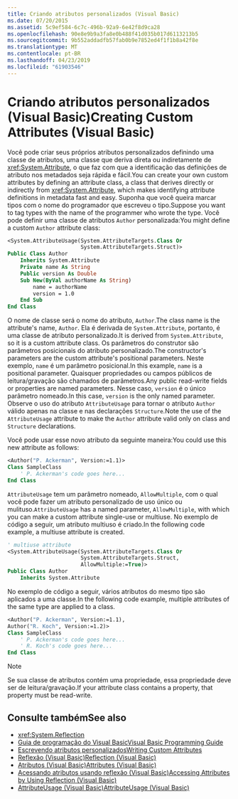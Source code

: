 ```yaml
---
title: Criando atributos personalizados (Visual Basic)
ms.date: 07/20/2015
ms.assetid: 5c9ef584-6c7c-496b-92a9-6e42f8d9ca28
ms.openlocfilehash: 90e8e9b9a3fa8e0b488f41d035b017d6113213b5
ms.sourcegitcommit: 9b552addadfb57fab0b9e7852ed4f1f1b8a42f8e
ms.translationtype: MT
ms.contentlocale: pt-BR
ms.lasthandoff: 04/23/2019
ms.locfileid: "61903546"
---
```

# <a name="creating-custom-attributes-visual-basic"></a><span data-ttu-id="de58c-102">Criando atributos personalizados (Visual Basic)</span><span class="sxs-lookup"><span data-stu-id="de58c-102">Creating Custom Attributes (Visual Basic)</span></span>
<span data-ttu-id="de58c-103">Você pode criar seus próprios atributos personalizados definindo uma classe de atributos, uma classe que deriva direta ou indiretamente de <xref:System.Attribute>, o que faz com que a identificação das definições de atributo nos metadados seja rápida e fácil.</span><span class="sxs-lookup"><span data-stu-id="de58c-103">You can create your own custom attributes by defining an attribute class, a class that derives directly or indirectly from <xref:System.Attribute>, which makes identifying attribute definitions in metadata fast and easy.</span></span> <span data-ttu-id="de58c-104">Suponha que você queira marcar tipos com o nome do programador que escreveu o tipo.</span><span class="sxs-lookup"><span data-stu-id="de58c-104">Suppose you want to tag types with the name of the programmer who wrote the type.</span></span> <span data-ttu-id="de58c-105">Você pode definir uma classe de atributos `Author` personalizada:</span><span class="sxs-lookup"><span data-stu-id="de58c-105">You might define a custom `Author` attribute class:</span></span>  
  
```vb  
<System.AttributeUsage(System.AttributeTargets.Class Or   
                       System.AttributeTargets.Struct)>   
Public Class Author  
    Inherits System.Attribute  
    Private name As String  
    Public version As Double  
    Sub New(ByVal authorName As String)  
        name = authorName  
        version = 1.0  
    End Sub  
End Class  
```  
  
 <span data-ttu-id="de58c-106">O nome de classe será o nome do atributo, `Author`.</span><span class="sxs-lookup"><span data-stu-id="de58c-106">The class name is the attribute's name, `Author`.</span></span> <span data-ttu-id="de58c-107">Ela é derivada de `System.Attribute`, portanto, é uma classe de atributo personalizado.</span><span class="sxs-lookup"><span data-stu-id="de58c-107">It is derived from `System.Attribute`, so it is a custom attribute class.</span></span> <span data-ttu-id="de58c-108">Os parâmetros do construtor são parâmetros posicionais do atributo personalizado.</span><span class="sxs-lookup"><span data-stu-id="de58c-108">The constructor's parameters are the custom attribute's positional parameters.</span></span> <span data-ttu-id="de58c-109">Neste exemplo, `name` é um parâmetro posicional.</span><span class="sxs-lookup"><span data-stu-id="de58c-109">In this example, `name` is a positional parameter.</span></span> <span data-ttu-id="de58c-110">Quaisquer propriedades ou campos públicos de leitura/gravação são chamados de parâmetros.</span><span class="sxs-lookup"><span data-stu-id="de58c-110">Any public read-write fields or properties are named parameters.</span></span> <span data-ttu-id="de58c-111">Nesse caso, `version` é o único parâmetro nomeado.</span><span class="sxs-lookup"><span data-stu-id="de58c-111">In this case, `version` is the only named parameter.</span></span> <span data-ttu-id="de58c-112">Observe o uso do atributo `AttributeUsage` para tornar o atributo `Author` válido apenas na classe e nas declarações `Structure`.</span><span class="sxs-lookup"><span data-stu-id="de58c-112">Note the use of the `AttributeUsage` attribute to make the `Author` attribute valid only on class and `Structure` declarations.</span></span>  
  
 <span data-ttu-id="de58c-113">Você pode usar esse novo atributo da seguinte maneira:</span><span class="sxs-lookup"><span data-stu-id="de58c-113">You could use this new attribute as follows:</span></span>  
  
```vb  
<Author("P. Ackerman", Version:=1.1)>   
Class SampleClass  
    ' P. Ackerman's code goes here...  
End Class  
```  
  
 <span data-ttu-id="de58c-114">`AttributeUsage` tem um parâmetro nomeado, `AllowMultiple`, com o qual você pode fazer um atributo personalizado de uso único ou mulituso.</span><span class="sxs-lookup"><span data-stu-id="de58c-114">`AttributeUsage` has a named parameter, `AllowMultiple`, with which you can make a custom attribute single-use or multiuse.</span></span> <span data-ttu-id="de58c-115">No exemplo de código a seguir, um atributo multiuso é criado.</span><span class="sxs-lookup"><span data-stu-id="de58c-115">In the following code example, a multiuse attribute is created.</span></span>  
  
```vb  
' multiuse attribute  
<System.AttributeUsage(System.AttributeTargets.Class Or   
                       System.AttributeTargets.Struct,   
                       AllowMultiple:=True)>   
Public Class Author  
    Inherits System.Attribute  
```  
  
 <span data-ttu-id="de58c-116">No exemplo de código a seguir, vários atributos do mesmo tipo são aplicados a uma classe.</span><span class="sxs-lookup"><span data-stu-id="de58c-116">In the following code example, multiple attributes of the same type are applied to a class.</span></span>  
  
```vb  
<Author("P. Ackerman", Version:=1.1),   
Author("R. Koch", Version:=1.2)>   
Class SampleClass  
    ' P. Ackerman's code goes here...  
    ' R. Koch's code goes here...  
End Class  
```  
  
> [!NOTE]
>  <span data-ttu-id="de58c-117">Se sua classe de atributos contém uma propriedade, essa propriedade deve ser de leitura/gravação.</span><span class="sxs-lookup"><span data-stu-id="de58c-117">If your attribute class contains a property, that property must be read-write.</span></span>  
  
## <a name="see-also"></a><span data-ttu-id="de58c-118">Consulte também</span><span class="sxs-lookup"><span data-stu-id="de58c-118">See also</span></span>

- <xref:System.Reflection>
- [<span data-ttu-id="de58c-119">Guia de programação do Visual Basic</span><span class="sxs-lookup"><span data-stu-id="de58c-119">Visual Basic Programming Guide</span></span>](../../../../visual-basic/programming-guide/index.md)
- [<span data-ttu-id="de58c-120">Escrevendo atributos personalizados</span><span class="sxs-lookup"><span data-stu-id="de58c-120">Writing Custom Attributes</span></span>](../../../../standard/attributes/writing-custom-attributes.md)
- [<span data-ttu-id="de58c-121">Reflexão (Visual Basic)</span><span class="sxs-lookup"><span data-stu-id="de58c-121">Reflection (Visual Basic)</span></span>](../../../../visual-basic/programming-guide/concepts/reflection.md)
- [<span data-ttu-id="de58c-122">Atributos (Visual Basic)</span><span class="sxs-lookup"><span data-stu-id="de58c-122">Attributes (Visual Basic)</span></span>](../../../../visual-basic/language-reference/attributes.md)
- [<span data-ttu-id="de58c-123">Acessando atributos usando reflexão (Visual Basic)</span><span class="sxs-lookup"><span data-stu-id="de58c-123">Accessing Attributes by Using Reflection (Visual Basic)</span></span>](../../../../visual-basic/programming-guide/concepts/attributes/accessing-attributes-by-using-reflection.md)
- [<span data-ttu-id="de58c-124">AttributeUsage (Visual Basic)</span><span class="sxs-lookup"><span data-stu-id="de58c-124">AttributeUsage (Visual Basic)</span></span>](../../../../visual-basic/programming-guide/concepts/attributes/attributeusage.md)
